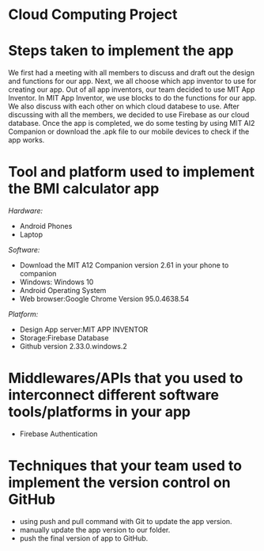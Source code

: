 Cloud Computing Project
=======================

Steps taken to implement the app
=================================
We first had a meeting with all members to discuss and draft out the design and functions for our app. Next, we all choose which app inventor to use for creating our app. Out of all app inventors, our team decided to use MIT App Inventor. In MIT App Inventor, we use blocks to do the functions for our app. We also discuss with each other on which cloud databese to use. After discussing with all the members, we decided to use Firebase as our cloud database. Once the app is completed, we do some testing by using MIT AI2 Companion or download the .apk file  to our mobile devices to check if the app works.

Tool and platform used to implement the BMI calculator app
==========================================================

*Hardware:* 
- Android Phones
- Laptop

*Software:*
- Download the MIT A12 Companion version 2.61 in your phone to companion
- Windows: Windows 10
- Android Operating System 
- Web browser:Google Chrome Version 95.0.4638.54

*Platform:*
- Design App server:MIT APP INVENTOR
- Storage:Firebase Database
- Github version 2.33.0.windows.2

Middlewares/APIs that you used to interconnect different software tools/platforms in your app
=============================================================================================
- Firebase Authentication

Techniques that your team used to implement the version control on GitHub
=========================================================================
- using push and pull command with Git to update the app version.
- manually update the app version to our folder.
- push the final version of app to GitHub.
